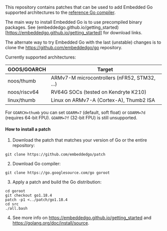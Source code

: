 This repository contains patches that can be used to add Embedded Go supported
architectures to the [reference Go compiler](https://go.dev/).

The main way to install Embedded Go is to use precompiled binary packages. See (embeddedgo.github.io/getting_started)[https://embeddedgo.github.io/getting_started] for download links.

The alternate way to try Embedded Go with the last (unstable) changes is to clone the https://github.com/embeddedgo/go repository.

Currently supported architectures:

| GOOS/GOARCH  | Target                                       |
| ------------ | -------------------------------------------- |
| noos/thumb   | ARMv7-M microcontrollers (nFR52, STM32, ...) |
| noos/riscv64 | RV64G SOCs (tested on Kendryte K210)         |
| linux/thumb  | Linux on ARMv7-A (Cortex-A), Thumb2 ISA      |

For `GOARCH=thumb` you can set `GOARM=7` (default, soft float) or `GOARM=7d` (requires 64-bit FPU). `GOARM=7f` (32-bit FPU) is still unsupported.

#### How to install a patch

1. Download the patch that matches your version of Go or the entire repository:

```
git clone https://github.com/embeddedgo/patch
```

2. Download Go compiler:

```
git clone https://go.googlesource.com/go goroot
```

3. Apply a patch and build the Go distribution:

```
cd goroot
git checkout go1.18.4
patch -p1 <../patch/go1.18.4
cd src
./all.bash
```

4. See more info on https://embeddedgo.github.io/getting_started and https://golang.org/doc/install/source.
